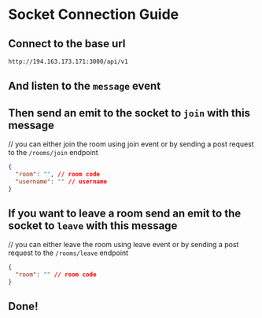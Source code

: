 

# Socket Connection Guide


## Connect to the base url

```bash
http://194.163.173.171:3000/api/v1
```

## And listen to the `message` event

## Then send an emit to the socket to `join` with this message
// you can either join the room using join event or by sending a post request to the `/rooms/join` endpoint

```json
{
  "room": "", // room code
  "username": "" // username
}
```


## If you want to leave a room send an emit to the socket to `leave` with this message
// you can either leave the room using leave event or by sending a post request to the `/rooms/leave` endpoint

```json
{
  "room": "" // room code
}
```

## Done!
